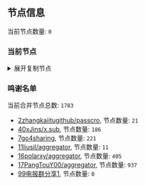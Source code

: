 
## 节点信息
当前节点数量: `0`
### 当前节点
<details>
  <summary>展开复制节点</summary>

    

</details>

### 鸣谢名单
当前合并节点总数: `1783`
- [2zhangkaiitugithub/passcro](https://github.com/zhangkaiitugithub/passcro), 节点数量: `21`
- [40xJins/x.sub](https://github.com/0xJins/x.sub), 节点数量: `186`
- [7go4sharing](https://github.com/go4sharing), 节点数量: `221`
- [11liusil/aggregator](https://github.com/liusil/aggregator), 节点数量: `11`
- [16polarxy/aggregator](https://github.com/polarxy/aggregator), 节点数量: `405`
- [17PangTouY00/aggregator](https://github.com/PangTouY00/aggregator), 节点数量: `937`
- [99电报群分享1](https://github.com/cdddbc/getAirport), 节点数量: `0`


